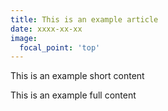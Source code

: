 ```yaml
---
title: This is an example article
date: xxxx-xx-xx
image:
  focal_point: 'top'
---
```


This is an example short content

<!--more-->

This is an example full content